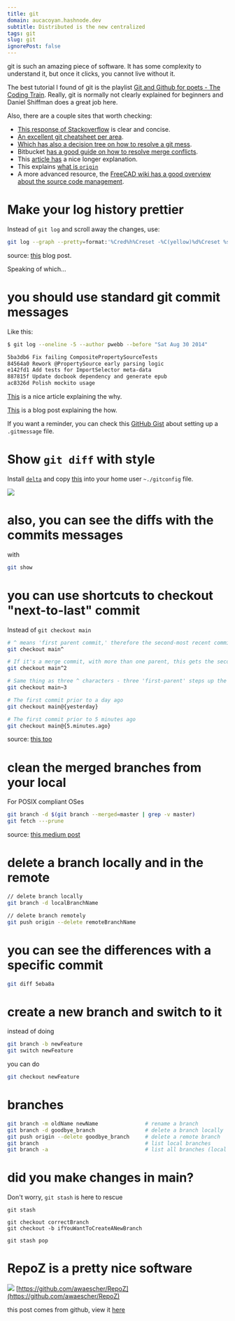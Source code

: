 ```yaml
---
title: git
domain: aucacoyan.hashnode.dev
subtitle: Distributed is the new centralized
tags: git
slug: git
ignorePost: false
---
```


git is such an amazing piece of software. It has some complexity to understand it, but once it clicks, you cannot live without it.

The best tutorial I found of git is the playlist [Git and Github for poets - The Coding Train](https://www.youtube.com/watch?v=BCQHnlnPusY&list=PLRqwX-V7Uu6ZF9C0YMKuns9sLDzK6zoiV). Really, git is normally not clearly explained for beginners and Daniel Shiffman does a great job here.

Also, there are a couple sites that worth checking:

- [This response of Stackoverflow](https://stackoverflow.com/a/3690796/8552476) is clear and concise.
- [An excellent git cheatsheet per area](https://ndpsoftware.com/git-cheatsheet.html#loc=index).
- [Which has also a decision tree on how to resolve a git mess](http://justinhileman.info/article/git-pretty/git-pretty.png).
- Bitbucket [has a good guide on how to resolve merge conflicts](https://support.atlassian.com/bitbucket-cloud/docs/resolve-merge-conflicts/).
- This [article has](https://marklodato.github.io/visual-git-guide/index-en.html) a nice longer explanation.
- This explains [what is `origin`](https://medium.com/tech-journey-with-anna/what-is-origin-in-git-894e3701dbe1)
- A more advanced resource, the [FreeCAD wiki has a good overview about the source code management](https://wiki.freecadweb.org/Source_code_management).

# Make your log history prettier

Instead of `git log` and scroll away the changes, use:

```sh
git log --graph --pretty=format:'%Cred%h%Creset -%C(yellow)%d%Creset %s %Cgreen(%cr) %C(bold blue)<%an>%Creset'
```

source: [this](https://blog.scottnonnenberg.com/better-git-configuration/#alias) blog post.

Speaking of which...

# you should use standard git commit messages

Like this:

```sh
$ git log --oneline -5 --author pwebb --before "Sat Aug 30 2014"

5ba3db6 Fix failing CompositePropertySourceTests
84564a0 Rework @PropertySource early parsing logic
e142fd1 Add tests for ImportSelector meta-data
887815f Update docbook dependency and generate epub
ac8326d Polish mockito usage
```

[This](https://cbea.ms/git-commit/) is a nice article explaining the why.

[This](https://dev.to/timmybytes/keeping-git-commit-messages-consistent-with-a-custom-template-1jkm?signin=true) is a blog post explaining the how.

If you want a reminder, you can check this [GitHub Gist](https://gist.github.com/lisawolderiksen/a7b99d94c92c6671181611be1641c733#using-git-commit-message-templates-to-write-better-commit-messages) about setting up a `.gitmessage` file.

# Show `git diff` with style

Install [`delta`](https://github.com/dandavison/delta) and copy [this](https://github.com/dandavison/delta#get-started) into your home user `~./gitconfig` file.

![](https://user-images.githubusercontent.com/52205/87230973-412eb900-c381-11ea-8aec-cc200290bd1b.png)

# also, you can see the diffs with the commits messages

with

```sh
git show
```

# you can use shortcuts to checkout "next-to-last" commit

Instead of `git checkout main`

```sh
# ^ means 'first parent commit,' therefore the second-most recent commit in the main branch
git checkout main^

# If it's a merge commit, with more than one parent, this gets the second parent
git checkout main^2

# Same thing as three ^ characters - three 'first-parent' steps up the tree
git checkout main~3

# The first commit prior to a day ago
git checkout main@{yesterday}

# The first commit prior to 5 minutes ago
git checkout main@{5.minutes.ago}
```

source: [this too](https://blog.scottnonnenberg.com/better-git-configuration/#bonus-more-revisions)

# clean the merged branches from your local

For POSIX compliant OSes

```sh
git branch -d $(git branch --merged=master | grep -v master)
git fetch ---prune
```

source: [this medium post](https://medium.com/@FlorentDestrema/a-simple-way-to-clean-up-your-git-project-branches-283b87478fbc)

# delete a branch locally and in the remote

```sh
// delete branch locally
git branch -d localBranchName

// delete branch remotely
git push origin --delete remoteBranchName
```

# you can see the differences with a specific commit

```sh
git diff 5eba8a
```

# create a new branch and switch to it

instead of doing

```sh
git branch -b newFeature
git switch newFeature
```

you can do

```sh
git checkout newFeature
```

# branches

```sh
git branch -m oldName newName               # rename a branch
git branch -d goodbye_branch                # delete a branch locally
git push origin --delete goodbye_branch     # delete a remote branch
git branch                                  # list local branches
git branch -a                               # list all branches (local and remote)
```

# did you make changes in main?

Don't worry, `git stash` is here to rescue

```
git stash

git checkout correctBranch
git checkout -b ifYouWantToCreateANewBranch

git stash pop
```

# RepoZ is a pretty nice software

![](https://raw.githubusercontent.com/awaescher/RepoZ/master/_doc/QuickNavigation.gif)
[https://github.com/awaescher/RepoZ](https://github.com/awaescher/RepoZ)

this post comes from github, view it [here](https://github.com/AucaCoyan/blog/blob/main/git.md)
